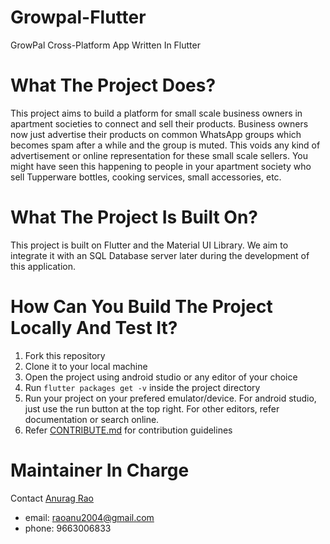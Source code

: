 # Growpal-Flutter
GrowPal Cross-Platform App Written In Flutter


# What The Project Does?
This project aims to build a platform for small scale business owners in apartment societies to connect and sell their products. Business owners now just advertise their products on common WhatsApp groups which becomes spam after a while and the group is muted. This voids any kind of advertisement or online representation for these small scale sellers. You might have seen this happening to people in your apartment society who sell Tupperware bottles, cooking services, small accessories, etc.

# What The Project Is Built On?
This project is built on Flutter and the Material UI Library. We aim to integrate it with an SQL Database server later during the development of this application. 


# How Can You Build The Project Locally And Test It?
1. Fork this repository
2. Clone it to your local machine
3. Open the project using android studio or any editor of your choice
4. Run `flutter packages get -v` inside the project directory
5. Run your project on your prefered emulator/device. For android studio, just use the run button at the top right. For other editors, refer documentation or search online. 
6. Refer [CONTRIBUTE.md](CONTRIBUTE.md) for contribution guidelines


# Maintainer In Charge
Contact [Anurag Rao](https://github.com/anuragrao04)
- email: raoanu2004@gmail.com
- phone: 9663006833

